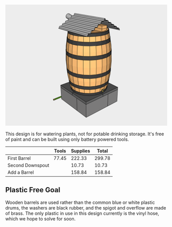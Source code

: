 ![Finished Barrel](svgs/00.svg)

This design is for watering plants, not for potable drinking storage. It's free of paint and can be built using only battery powered tools.

| | Tools | Supplies | Total |
|---|---|---|---|
| First Barrel | 77.45 | 222.33 | 299.78 |
| Second Downspout | | 10.73 | 10.73 |
| Add a Barrel | | 158.84 | 158.84 |

## Plastic Free Goal
Wooden barrels are used rather than the common blue or white plastic drums, the washers are black rubber, and the spigot and overflow are made of brass. The only plastic in use in this design currently is the vinyl hose, which we hope to solve for soon.